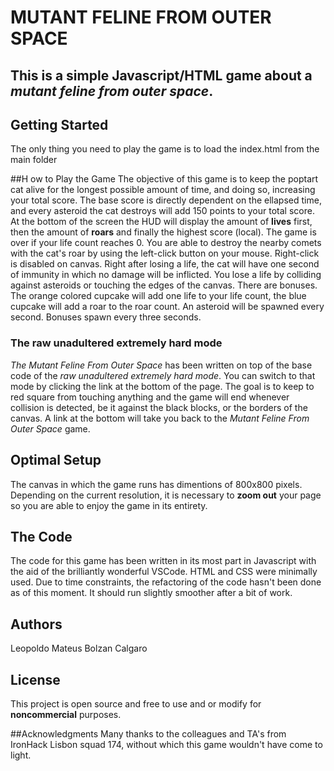 # MUTANT FELINE FROM OUTER SPACE

## This is a simple Javascript/HTML game about a _mutant feline from outer space_.

## Getting Started
The only thing you need to play the game is to load the index.html from the main folder

##H ow to Play the Game
The objective of this game is to keep the poptart cat alive for the longest possible amount of time, and doing so, increasing your total score.
The base score is directly dependent on the ellapsed time, and every asteroid the cat destroys will add 150 points to your total score.
At the bottom of the screen the HUD will display the amount of **lives** first, then the amount of **roars** and finally the highest score (local).
The game is over if your life count reaches 0. You are able to destroy the nearby comets with the cat's roar by using the left-click button on your mouse.
Right-click is disabled on canvas.
Right after losing a life, the cat will have one second of immunity in which no damage will be inflicted.
You lose a life by colliding against asteroids or touching the edges of the canvas.
There are bonuses. The orange colored cupcake will add one life to your life count, the blue cupcake will add a roar to the roar count.
An asteroid will be spawned every second. Bonuses spawn every three seconds.

### The raw unadultered extremely hard mode
_The Mutant Feline From Outer Space_ has been written on top of the base code of the _raw unadultered extremely hard mode_. You can switch to that mode by clicking the link at the bottom of the page.
The goal is to keep to red square from touching anything and the game will end whenever collision is detected, be it against the black blocks, or the borders of the canvas.
A link at the bottom will take you back to the _Mutant Feline From Outer Space_ game.

## Optimal Setup
The canvas in which the game runs has dimentions of 800x800 pixels. Depending on the current resolution, it is necessary to **zoom out** your page so you are able to enjoy the game in its entirety.

## The Code
The code for this game has been written in its most part in Javascript with the aid of the brilliantly wonderful VSCode. HTML and CSS were minimally used.
Due to time constraints, the refactoring of the code hasn't been done as of this moment. It should run slightly smoother after a bit of work.

## Authors
Leopoldo Mateus Bolzan Calgaro

## License
This project is open source and free to use and or modify for **noncommercial** purposes.

##Acknowledgments
Many thanks to the colleagues and TA's from IronHack Lisbon squad 174, without which this game wouldn't have come to light.
